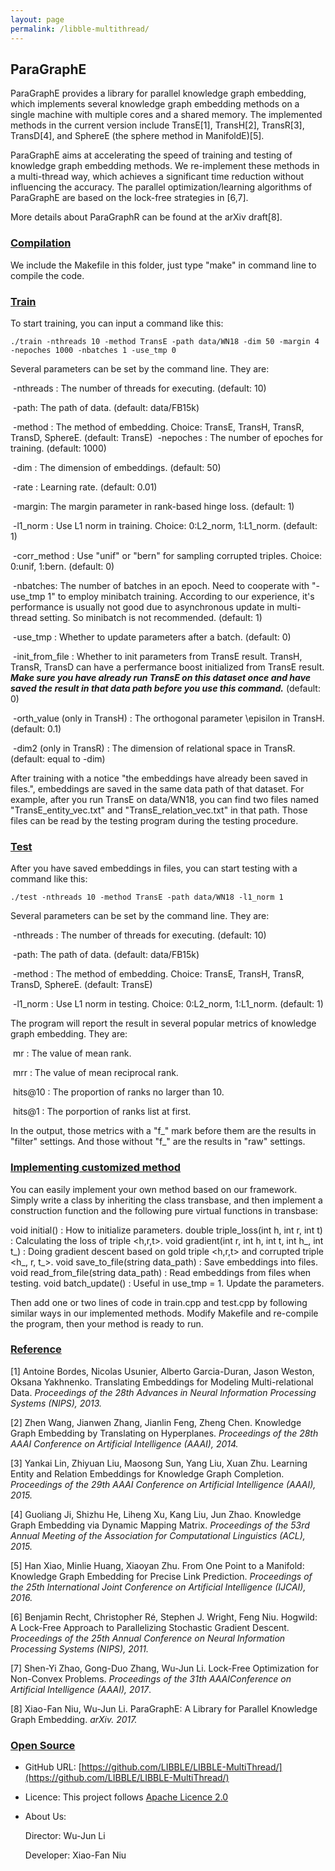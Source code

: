 ```yaml
---
layout: page
permalink: /libble-multithread/
---
```


## ParaGraphE

ParaGraphE provides a library for parallel knowledge graph embedding, which implements several knowledge graph embedding methods on a single machine with multiple cores and a shared memory. The
implemented methods in the current version include TransE[1], TransH[2], TransR[3], TransD[4], and SphereE (the sphere method in ManifoldE)[5].

ParaGraphE aims at accelerating the speed of training and testing of knowledge graph embedding methods. We re-implement these methods in a multi-thread way, which achieves a significant time reduction without influencing the accuracy. The parallel optimization/learning algorithms of ParaGraphE are based on the lock-free strategies in [6,7].

More details about ParaGraphR can be found at the arXiv draft[8].

### [Compilation](#compilation)

We include the Makefile in this folder, just type "make" in command line to compile the code.

### [Train](train)

To start training, you can input a command like this:

~~~shell
./train -nthreads 10 -method TransE -path data/WN18 -dim 50 -margin 4 -nepoches 1000 -nbatches 1 -use_tmp 0 
~~~

Several parameters can be set by the command line. They are:

​	-nthreads : The number of threads for executing. (default: 10)

​	-path: The path of data. (default: data/FB15k)

​	-method	: The method of embedding. Choice: TransE, TransH, TransR, TransD, SphereE. (default: TransE)
​	-nepoches : The number of epoches for training. (default: 1000)

​	-dim : The dimension of embeddings. (default: 50)

​	-rate : Learning rate. (default: 0.01)

​	-margin: The margin parameter in rank-based hinge loss. (default: 1)

​	-l1\_norm : Use L1 norm in training. Choice: 0:L2\_norm, 1:L1\_norm. (default: 1)

​	-corr_method : Use "unif" or "bern" for sampling corrupted triples. Choice: 0:unif, 1:bern. (default: 0)

​	-nbatches: The number of batches in an epoch. Need to cooperate with "-use_tmp 1" to employ minibatch training. According to our experience, it's performance is usually not good due to asynchronous update in	multi-thread setting. So minibatch is not recommended. (default: 1)

​	-use_tmp : Whether to update parameters after a batch. (default: 0)

​	-init_from_file : Whether to init parameters from TransE result. TransH, TransR, TransD can have a perfermance boost initialized from TransE result. ***Make sure you have already run TransE on this dataset once and have saved the result in that data path before you use this command.*** (default: 0)

​	-orth_value (only in TransH) : The orthogonal parameter \episilon in TransH. (default: 0.1)

​	-dim2 (only in TransR) : The dimension of relational space in TransR. (default: equal to -dim)

After training with a notice "the embeddings have already been saved in files.", embeddings are saved in the same data path of that dataset. For example, after you run TransE on data/WN18, you can find two files named "TransE_entity_vec.txt" and "TransE_relation_vec.txt" in that path. Those files can be read by the testing program during the testing procedure.

###	[Test](#test)

After you have saved embeddings in files, you can start testing with a command like this:

~~~shell
./test -nthreads 10 -method TransE -path data/WN18 -l1_norm 1
~~~

Several parameters can be set by the command line. They are:

​	-nthreads : The number of threads for executing. (default: 10)

​	-path: The path of data. (default: data/FB15k)

​	-method	: The method of embedding. Choice: TransE, TransH, TransR, TransD, SphereE. (default: TransE)

​	-l1\_norm : Use L1 norm in testing. Choice: 0:L2\_norm, 1:L1_norm. (default: 1)



The program will report the result in several popular metrics of knowledge graph embedding. They are:

​	mr : The value of mean rank.

​	mrr : The value of mean reciprocal rank.

​	hits@10 : The proportion of ranks no larger than 10.

​	hits@1 : The porportion of ranks list at first.



In the output, those metrics with a "f\_" mark before them are the results in "filter" settings. And those without "f_" are the results in "raw" settings.

### [Implementing customized method](#method)

You can easily implement your own method based on our framework. Simply write a class by inheriting the class transbase, and then implement a construction function and the following pure virtual functions in transbase:

void initial() : How to initialize parameters.
double triple_loss(int h, int r, int t) : Calculating the loss of triple \<h,r,t\>.
void gradient(int r, int h, int t, int h\_, int t\_) : Doing gradient descent based on gold triple \<h,r,t\> and corrupted triple \<h\_, r, t\_\>.
void save_to_file(string data_path) : Save embeddings into files.
void read_from_file(string data_path) : Read embeddings from files when testing.
void batch_update() : Useful in use_tmp = 1. Update the parameters.

Then add one or two lines of code in train.cpp and test.cpp by following similar ways in our implemented methods. 
Modify Makefile and re-compile the program, then your method is ready to run.

### [Reference](#Reference)

[1] Antoine Bordes, Nicolas Usunier, Alberto Garcia-Duran, Jason Weston, Oksana Yakhnenko. Translating Embeddings for Modeling Multi-relational Data. *Proceedings of the 28th Advances in Neural Information Processing Systems (NIPS), 2013.*

[2] Zhen Wang, Jianwen Zhang, Jianlin Feng, Zheng Chen. Knowledge Graph Embedding by Translating on Hyperplanes. *Proceedings of the 28th AAAI Conference on Artificial Intelligence (AAAI), 2014.*

[3] Yankai Lin, Zhiyuan Liu, Maosong Sun, Yang Liu, Xuan Zhu. Learning Entity and Relation Embeddings for Knowledge Graph Completion. *Proceedings of the 29th AAAI Conference on Artificial Intelligence (AAAI), 2015.*

[4] Guoliang Ji, Shizhu He, Liheng Xu, Kang Liu, Jun Zhao. Knowledge Graph Embedding via Dynamic Mapping Matrix. *Proceedings of the 53rd Annual Meeting of the Association for Computational Linguistics (ACL), 2015.*

[5] Han Xiao, Minlie Huang, Xiaoyan Zhu. From One Point to a Manifold: Knowledge Graph Embedding for Precise Link Prediction. *Proceedings of the 25th International Joint Conference on Artificial Intelligence (IJCAI), 2016.*

[6] Benjamin Recht, Christopher Ré, Stephen J. Wright, Feng Niu. Hogwild: A Lock-Free Approach to Parallelizing Stochastic Gradient Descent. *Proceedings of the 25th Annual Conference on Neural Information Processing Systems (NIPS), 2011.*

[7] Shen-Yi Zhao, Gong-Duo Zhang, Wu-Jun Li. Lock-Free Optimization for Non-Convex Problems. *Proceedings of the 31th AAAIConference on Artificial Intelligence (AAAI), 2017*.

[8] Xiao-Fan Niu, Wu-Jun Li. ParaGraphE: A Library for Parallel Knowledge Graph Embedding. *arXiv. 2017.*

### [Open Source](#open-source)

* GitHub URL: [https://github.com/LIBBLE/LIBBLE-MultiThread/](https://github.com/LIBBLE/LIBBLE-MultiThread/)

* Licence: This project follows [Apache Licence 2.0](https://www.apache.org/licenses/LICENSE-2.0)

* About Us: 

  Director: Wu-Jun Li

  Developer: Xiao-Fan Niu
